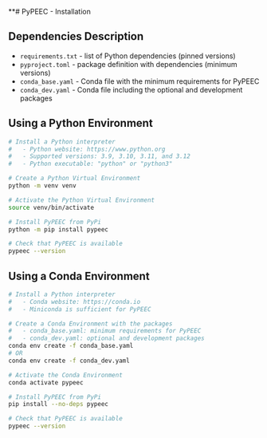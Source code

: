 **# PyPEEC - Installation

## Dependencies Description

* `requirements.txt` - list of Python dependencies (pinned versions)
* `pyproject.toml` - package definition with dependencies (minimum versions)
* `conda_base.yaml` - Conda file with the minimum requirements for PyPEEC
* `conda_dev.yaml` - Conda file including the optional and development packages

## Using a Python Environment

```bash
# Install a Python interpreter
#   - Python website: https://www.python.org
#   - Supported versions: 3.9, 3.10, 3.11, and 3.12
#   - Python executable: "python" or "python3"

# Create a Python Virtual Environment
python -m venv venv

# Activate the Python Virtual Environment
source venv/bin/activate

# Install PyPEEC from PyPi
python -m pip install pypeec

# Check that PyPEEC is available
pypeec --version
```

## Using a Conda Environment

```bash
# Install a Python interpreter
#   - Conda website: https://conda.io
#   - Miniconda is sufficient for PyPEEC

# Create a Conda Environment with the packages
#   - conda_base.yaml: minimum requirements for PyPEEC
#   - conda_dev.yaml: optional and development packages 
conda env create -f conda_base.yaml
# OR
conda env create -f conda_dev.yaml

# Activate the Conda Environment
conda activate pypeec

# Install PyPEEC from PyPi
pip install --no-deps pypeec

# Check that PyPEEC is available
pypeec --version
```
